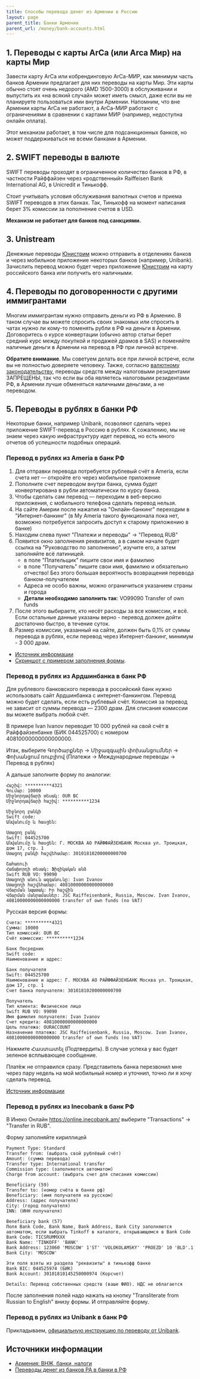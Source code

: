 ```yaml
---
title: Способы перевода денег из Армении в Россию
layout: page
parent_title: Банки Армении
parent_url: /money/bank-accounts.html
---
```


## 1. Переводы с карты ArCa (или Arca Мир) на карты Мир

Завести карту ArCa или кобрендинговую ArCa-МИР, как минимум часть банков Армении предлагает для них переводы на карты Мир.
Эти карты обычно стоят очень недорого (AMD 1500-3000) в обслуживании и выпустить их «на всякий случай» может иметь смысл,
даже если вы не планируете пользоваться ими внутри Армении. Напомним, что вне Армении карты ArCa не работают, а ArCa-МИР
работают с ограничениями в сравнении с картами МИР (например, недоступна онлайн оплата).

Этот механизм работает, в том числе для подсанкционных банков, но может поддерживаться не всеми банками в Армении.

## 2. SWIFT переводы в валюте

SWIFT переводы проходят в ограниченное количество банков в РФ, в частности Райффайзен через «родственный» Raiffeisen Bank International AG, в Unicredit и Тинькофф.

Стоит учитывать условия обслуживания валютных счетов и приема SWIFT переводов в этих банках. Так, Тинькофф на момент написания берет 3% комиссии за пополнение счетов в USD.

**Механизм не работает для банков под санкциями.**

## 3. Unistream

Денежные переводы [Юнистрим](https://unistream.ru/) можно отправить в отделениях банков и через мобильное приложение
некоторых банков (например, Unibank). Зачислить перевод можно будет через приложение [Юнистрим](https://unistream.ru/)
на карту российского банка или получить его наличными. 

## 4. Переводы по договоренности с другими иммигрантами

Многим иммигрантам нужно отправить деньги из РФ в Армению. В таком случае вы можете спросить своих знакомых или спросить
в чатах нужно ли кому-то поменять рубли в РФ на деньги в Армении. Договоритесь о курсе конвертации (обычно автор статьи
берет средний курс между покупкой и продажей драмов в SAS) и поменяйте наличные деньги в Армении на перевод в РФ при личной
встрече.

**Обратите внимание**. Мы советуем делать все при личной встрече, если вы не полностью доверяете человеку. Также, 
согласно [валютному законодательству](restrictions.md), переводы средств между налоговыми резидентами ЗАПРЕЩЕНЫ,
так что если вы оба являетесь налоговыми резидентами РФ, в Армении лучше обменяться наличными деньгами, а не переводом.

## 5. Переводы в рублях в банки РФ

Некоторые банки, например Unibank, позволяют сделать через приложение SWIFT-перевод в Россию в рублях. К сожалению, мы не знаем через какую инфраструктуру идет перевод, но есть много отчетов об успешности подобных операций.

### Перевод в рублях из Ameria в банк РФ 

1. Для отправки перевода потребуется рублевый счёт в Ameria, если счета нет — откройте его через мобильное приложение
2. Пополните счет переводом внутри банка, сумма будет конвертирована в рубли автоматически по курсу банка.
3. Чтобы сделать сам перевод — переходим в веб-версию приложения, с мобильного телефона сделать перевод нельзя.
4. На сайте Америи после нажатия на "Онлайн-банкинг" переходим в "Интернет-банкинг" (в My Ameria такого функционала пока нет, возможно потребуется запросить доступ к старому приложению в банке)
5. Находим слева пункт "Платежи и переводы" -> "Перевод RUB"
6. Появится окно заполнения реквизитов, а в самом начале будет ссылка на "Руководство по заполнению", изучите его, а затем заполняйте всё латиницей.
   - в поле "Плательщик" пишите свои имя и фамилию
   - в поле "Получатель" пишите свои имя, фамилию и обязательно отчество! Без этого большая вероятность возвращения перевода банком-получателем
   - Адреса не особо важны, можно ограничиться указанием страны и города
   - **Детали необходимо заполнить так**: VO99090 Transfer of own funds
7. После этого выбираете, кто несёт расходы за все комиссии, и всё. Если остальные данные указаны верно - перевод должен дойти достаточно быстро, в течение суток.
8. Размер комиссии, указанный на сайте, должен быть 0,1% от суммы перевода в рублях, если перевод через Интернет-банкинг, минимум - 3 000 драм.

- [Источник информации](https://t.me/am_banking_and_relocation_chat/75620)
- [Скриншот с примером заполнения формы](/assets/money/am-ru-ameria-example.jpg).

### Перевод в рублях из Ардшинбанка в банк РФ

Для рублевого банковского перевода в российский банк нужно использовать сайт Ардшинбанка с интернет-банкингом.
Перевод можно будет сделать, если есть рублевый счёт. Комиссия за перевод не зависит от суммы перевода — 2300 драм. Для списания комиссии вы можете выбрать любой счёт.

В примере Ivan Ivanov переводит 10 000 рублей на свой счёт в Райффайзенбанке (БИК 044525700) с номером 40810000000000000000.

Итак, выберите Գործարքներ → Միջազգային փոխանցումներ → Փոխանցում ռուբլիով (Платежи → Международные переводы → Перевод в рублях)

А дальше заполните форму по аналогии:

```
Հաշիվ: **********4321
Գումար: 10000
Միջնորդավճարի տեսակ: OUR BC
Միջնորդավճարի հաշիվ: **********1234

Միջնորդ բանկի
Swift code:
Անվանումը և հասցեն:

Ստացող բանկ
Swift: 044525700
Անվանումը և հասցեն: Г. МОСКВА АО РАЙФФАЙЗЕНБАНК Москва ул. Троицкая, дом 17, стр. 1
Ստացող բանկի հաշվեհամար: 30101810200000000700

Շահառուի
Հաճախորդի տեսակ: Ֆիզիկական անձ
Swift RUB VO: 99090
Ստացողի անուն ազգանունը: Ivan Ivanov
Ստացողի հաշվեհամար: 40810000000000000000
Վճարման նպատակ: Իր հաշվին
Վճարման մանրամասներ: JSC Raiffeisenbank, Russia, Moscow. Ivan Ivanov, 40810000000000000000 transfer of own funds (no VAT)
```

Русская версия формы:

```
Счета: **********4321
Сумма: 10000
Тип комиссий: OUR BC
Счёт комиссии: **********1234

Банк Посредник
Swift code:
Наименование и адрес:

Банк получателя
Swift: 044525700
Наименование и адрес: Г. МОСКВА АО РАЙФФАЙЗЕНБАНК Москва ул. Троицкая, дом 17, стр. 1
Счет банка получателя: 30101810200000000700

Получатель
Тип клиента: Физическое лицо
Swift RUB VO: 99090
Имя фамилия получателя: Ivan Ivanov
Счет кредита: 40810000000000000000
Цель платежа: OURACCOUNT
Назначение платежа: JSC Raiffeisenbank, Russia, Moscow. Ivan Ivanov, 40810000000000000000 transfer of own funds (no VAT)
```

Нажмите Հաստատել (Подтвердить). В случае успеха у вас будет зеленое всплывающее сообщение.

Платёж не отправился сразу. Представитель банка перезвонил мне через пару недель на мой мобильный номер и уточнил, точно ли я хочу сделать перевод.

[Источник информации](https://t.me/am_banking_and_relocation_chat/16422?thread=16207)

### Перевод в рублях из Inecobank в банк РФ

В Инеко Онлайн https://online.inecobank.am/ выберите "Transactions" -> "Transfer in RUB".

Форму заполняйте кириллицей

```
Payment Type: Standard
Transfer from: (выбрать свой рублёвый счёт)
Amount: (сумма перевода)
Transfer type: International transfer
Commission type: (заполняется автоматом)
Charge from account: (выбрать счет для списания комиссии)

Beneficiary (59)
Transfer to: (номер счёта в банке рф)
Beneficiary: (имя получателя на русском)
Address: (адрес получателя)
City: (город получателя)
INN: (ИНН получателя)

Beneficiary bank (57)
Поля Bank Code, Bank Name, Bank Address, Bank City заполняются автоматом, если выбрать Tinkoff в каталоге, открывающемся в Bank Code
Bank Code: TICSRUMMXXX
Bank Name: 'TINKOFF' 'BANK'
Bank Address: 123060 'MOSCOW' 1'ST' 'VOLOKOLAMSKY' 'PROEZD' 10 'BLD'.1
Bank City: 'MOSCOW'

Эти поля взяты из раздела "реквизиты" в тинькофф банке
Bank BIC: 044525974 (БИК)
Bank Account: 30101810145250000974 (Корсчет)

Details: Перевод собственных средств (ваше ФИО). НДС не облагается
```

После заполнения полей надо нажать на кнопку "Transliterate from Russian to English" внизу формы. И отправляйте форму.

### Перевод в рублях из Unibank в банк РФ

Прикладываем, [официальную инструкцию по переводу от Unibank](/assets/money/am-ru-unibank-example.pdf).

## Источники информации

- [Армения: ВНЖ, банки, налоги](https://t.me/am_banking_and_residency)
- [Переводы денег из банков РА в банки в РФ](https://www.notion.so/eeccf41c9fb048ac9eaafda9673ba4fa)
